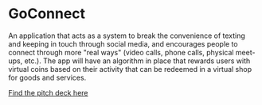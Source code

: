 # GoConnect
An application that acts as a system to break the convenience of texting and keeping in touch through social media, and encourages people to connect through more "real ways" (video calls, phone calls, physical meet-ups, etc.). The app will have an algorithm in place that rewards users with virtual coins based on their activity that can be redeemed in a virtual shop for goods and services.


[Find the pitch deck here](https://drive.google.com/file/d/1v5gUsuFu-9Q-s6rw_Ml_PTAV3jZdd3fK/view?usp=sharing)
